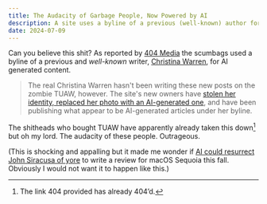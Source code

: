 ```yaml
---
title: The Audacity of Garbage People, Now Powered by AI
description: A site uses a byline of a previous (well-known) author for AI generated content.
date: 2024-07-09
---
```


Can you believe this shit? As reported by [404 Media](https://www.404media.co/a-beloved-tech-blog-tuaw-is-now-publishing-ai-articles-under-the-names-of-its-old-human-staff/) the scumbags used a byline of a previous and _well-known_ writer, [Christina Warren](https://mastodon.social/@film_girl), for AI generated content.

> The real Christina Warren hasn't been writing these new posts on the zombie TUAW, however. The site's new owners have [stolen her identity, replaced her photo with an AI-generated one](https://www.tuaw.com/author/christina-warren/?ref=404media.co), and have been publishing what appear to be AI-generated articles under her byline.

The shitheads who bought TUAW have apparently already taken this down[^1] but oh my lord. The audacity of these people. Outrageous.

(This is shocking and appalling but it made me wonder if [AI could resurrect John Siracusa of yore](https://arstechnica.com/author/john-siracusa/) to write a review for macOS Sequoia this fall. Obviously I would not want it to happen like this.)

[^1]: The link 404 provided has already 404’d.